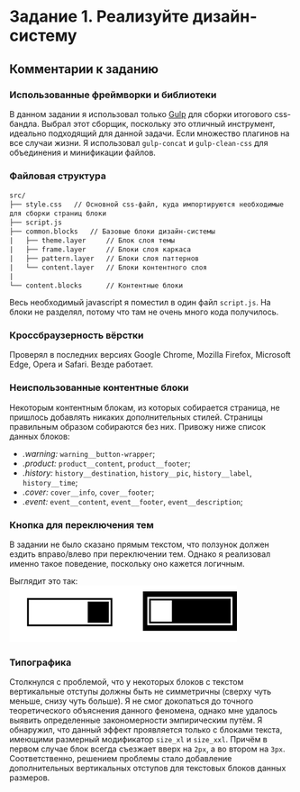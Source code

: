 # Задание 1. Реализуйте дизайн-систему

## Комментарии к заданию

### Использованные фреймворки и библиотеки

В данном задании я использовал только [Gulp](https://gulpjs.com/) для сборки итогового css-бандла. Выбрал этот сборщик, поскольку это отличный инструмент, идеально подходящий для данной задачи. Если множество плагинов на все случаи жизни. Я использовал `gulp-concat` и `gulp-clean-css` для объединения и минификации файлов.

### Файловая структура

    src/
    ├── style.css   // Основной css-файл, куда импортируются необходимые для сборки страниц блоки
    ├── script.js
    ├── common.blocks   // Базовые блоки дизайн-системы
    |   ├── theme.layer     // Блок слоя темы
    |   ├── frame.layer     // Блоки слоя каркаса
    |   ├── pattern.layer   // Блоки слоя паттернов
    |   └── content.layer   // Блоки контентного слоя
    |
    └── content.blocks      // Контентные блоки

Весь необходимый javascript я поместил в один файл `script.js`. На блоки не разделял, потому что там не очень много кода получилось.

### Кроссбраузерность вёрстки

Проверял в последних версиях Google Chrome, Mozilla Firefox, Microsoft Edge, Opera и Safari. Везде работает.

### Неиспользованные контентные блоки

Некоторым контентным блокам, из которых собирается страница, не пришлось добавлять никаких дополнительных стилей. Страницы правильным образом собираются без них. Привожу ниже список данных блоков:

- *.warning:* `warning__button-wrapper`;
- *.product:* `product__content`, `product__footer`;
- *.history:* `history__destination`, `history__pic`, `history__label`, `history__time`;
- *.cover:* `cover__info`, `cover__footer`;
- *.event:* `event__content`, `event__footer`, `event__description`;

### Кнопка для переключения тем

В задании не было сказано прямым текстом, что ползунок должен ездить вправо/влево при переключении тем. Однако я реализовал именно такое поведение, поскольку оно кажется логичным.

Выглядит это так:
![Поведение кнопки](button-behavior.png)

### Типографика

Столкнулся с проблемой, что у некоторых блоков с текстом вертикальные отступы должны быть не симметричны (сверху чуть меньше, снизу чуть больше). Я не смог докопаться до точного теоретического объяснения данного феномена, однако мне удалось выявить определенные закономерности эмпирическим путём. Я обнаружил, что данный эффект проявляется только с блоками текста, имеющими размерный модификатор `size_xl` и `size_xxl`. Причём в первом случае блок всегда съезжает вверх на `2px`, а во втором на `3px`. Соответственно, решением проблемы стало добавление дополнительных вертикальных отступов для текстовых блоков данных размеров.
